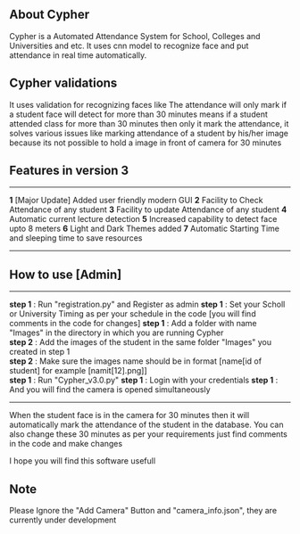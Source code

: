## About Cypher

Cypher is a Automated Attendance System for School, Colleges and Universities and etc. It uses cnn model to recognize face and put attendance in real time automatically.

## Cypher validations

It uses validation for recognizing faces like The attendance will only mark if a student face will detect for more than 30 minutes means if a student attended class for more than 30 minutes then only it mark the attendance, it solves various issues like marking attendance of a student by his/her image because its not possible to hold a image in front of camera for 30 minutes

## Features in version 3
<hr>
<b>1</b> [Major Update] Added user friendly modern GUI
<b>2</b> Facility to Check Attendance of any student
<b>3</b> Facility to update Attendance of any student
<b>4</b> Automatic current lecture detection 
<b>5</b> Increased capability to detect face upto 8 meters
<b>6</b> Light and Dark Themes added
<b>7</b> Automatic Starting Time and sleeping time to save resources
<hr>

## How to use [Admin]
<hr>
<b>step 1</b> : Run "registration.py" and Register as admin 
<b>step 1</b> : Set your Scholl or University Timing as per your schedule in the code [you will find comments in the code for changes]
<b>step 1</b> : Add a folder with name "Images" in the directory in which you are running Cypher<br>
<b>step 2</b> : Add the images of the student in the same folder "Images" you created in step 1<br>
<b>step 2</b> : Make sure the images name should be in format [name[id of student] for example [namit[12].png]]<br>
<b>step 1</b> : Run "Cypher_v3.0.py"
<b>step 1</b> : Login with your credentials
<b>step 1</b> : And you will find the camera is opened simultaneously
<hr>

When the student face is in the camera for 30 minutes then it will automatically mark the attendance of the student in the database. You can also change these 30 minutes as per your requirements just find comments in the code and make changes

I hope you will find this software usefull

## Note

Please Ignore the "Add Camera" Button and "camera_info.json", they are currently under development